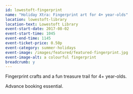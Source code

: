 ```yaml
---
id: lowestoft-fingerprint
name: "Holiday Xtra: Fingerprint art for 4+ year-olds"
location: lowestoft-library
location-text: Lowestoft Library
event-start-date: 2017-08-02
event-start-time: 1045
event-end-time: 1145
event-ticket-price: 0.50p
event-category: summer-holidays
event-image: /images/featured/featured-fingerprint.jpg
event-image-alt: a colourful fingerprint
breadcrumb: y
---
```


Fingerprint crafts and a fun treasure trail for 4+ year-olds.

Advance booking essential.
